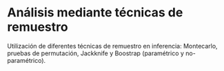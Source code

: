 # Análisis mediante técnicas de remuestro

Utilización de diferentes técnicas de remuestro en inferencia: Montecarlo, pruebas de permutación, Jackknife y Boostrap (paramétrico y no-paramétrico).

